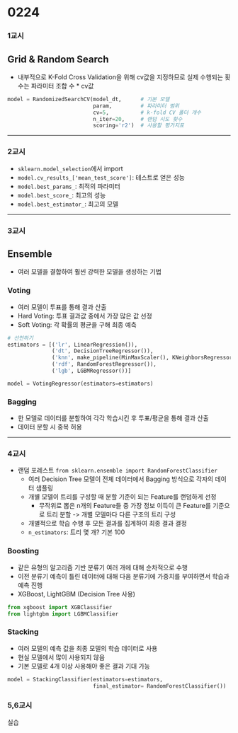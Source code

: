 # 0224

### 1교시
## Grid & Random Search
- 내부적으로 K-Fold Cross Validation을 위해 cv값을 지정하므로 실제 수행되는 횟수는 파라미터 조합 수 * cv값
```python
model = RandomizedSearchCV(model_dt,      # 기본 모델
                           param,         # 파라미터 범위
                           cv=5,          # k-fold CV 폴더 개수
                           n_iter=20,     # 랜덤 시도 횟수
                           scoring='r2')  # 사용할 평가지표
```
---
### 2교시
- `sklearn.model_selection`에서 import
- `model.cv_results_['mean_test_score']`: 테스트로 얻은 성능
- `model.best_params_`: 최적의 파라미터
- `model.best_score_`: 최고의 성능
- `model.best_estimator_`: 최고의 모델
---
### 3교시
## Ensemble
- 여러 모델을 결합하여 훨씬 강력한 모델을 생성하는 기법
### Voting
- 여러 모델이 투표를 통해 결과 산출
- Hard Voting: 투표 결과값 중에서 가장 많은 값 선정
- Soft Voting: 각 확률의 평균을 구해 최종 예측
```python
# 선언하기
estimators = [('lr', LinearRegression()),
              ('dt', DecisionTreeRegressor()),
              ('knn', make_pipeline(MinMaxScaler(), KNeighborsRegressor())),
              ('rdf', RandomForestRegressor()),
              ('lgb', LGBMRegressor())]

model = VotingRegressor(estimators=estimators)
```
### Bagging
- 한 모델로 데이터를 분할하여 각각 학습시킨 후 투표/평균을 통해 결과 산출
- 데이터 분할 시 중복 허용
---
### 4교시
- 랜덤 포레스트 ``from sklearn.ensemble import RandomForestClassifier``
    - 여러 Decision Tree 모델이 전체 데이터에서 Bagging 방식으로 각자의 데이터 샘플링
    - 개별 모델이 트리를 구성할 때 분할 기준이 되는 Feature를 랜덤하게 선정
        - 무작위로 뽑은 n개의 Feature들 중 가장 정보 이득이 큰 Feature를 기준으로 트리 분할 -> 개별 모델마다 다른 구조의 트리 구성
    - 개별적으로 학습 수행 후 모든 결과를 집계하여 최종 결과 결정
    - ``n_estimators``: 트리 몇 개? 기본 100

### Boosting
- 같은 유형의 알고리즘 기반 분류기 여러 개에 대해 순차적으로 수행
- 이전 분류기 예측이 틀린 데이터에 대해 다음 분류기에 가중치를 부여하면서 학습과 예측 진행
- XGBoost, LightGBM (Decision Tree 사용)

```python
from xgboost import XGBClassifier
from lightgbm import LGBMClassifier
```

### Stacking
- 여러 모델의 예측 값을 최종 모델의 학습 데이터로 사용
- 현실 모델에서 많이 사용되지 않음
- 기본 모델로 4개 이상 사용해야 좋은 결과 기대 가능
```python
model = StackingClassifier(estimators=estimators,
                           final_estimator= RandomForestClassifier())
```
### 5,6교시
실습